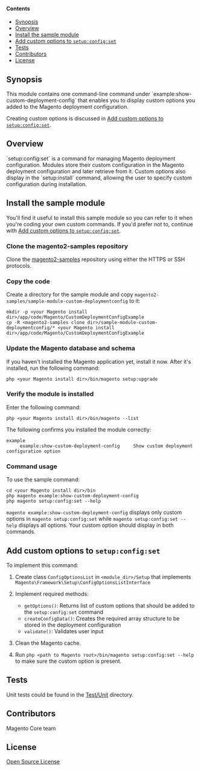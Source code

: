 #### Contents
*   <a href="#syn">Synopsis</a>
*   <a href="#over">Overview</a>
*   <a href="#install">Install the sample module</a>
*   <a href="#add-options">Add custom options to <code>setup:config:set</code></a>
*   <a href="#tests">Tests</a>
*   <a href="#contrib">Contributors</a>
*   <a href="#lic">License</a>

<h2 id="syn">Synopsis</h2>
This module contains one command-line command under `example:show-custom-deployment-config` that enables you to display custom options you added to the Magento deployment configuration.

Creating custom options is discussed in <a href="#add-options">Add custom options to <code>setup:config:set</code></a>.

<h2 id="over">Overview</h2>
`setup:config:set` is a command for managing Magento deployment configuration. Modules store their custom
configuration in the Magento deployment configuration and later retrieve from it. Custom options also display in the
`setup:install` command, allowing the user to specify custom configuration during installation.

<h2 id="install">Install the sample module</h2>
You'll find it useful to install this sample module so you can refer to it when you're coding your own custom commands. If you'd prefer not to, continue with <a href="#add-options">Add custom options to <code>setup:config:set</code></a>.

### Clone the magento2-samples repository
Clone the <a href="https://github.com/magento/magento2-samples" target="_blank">magento2-samples</a> repository using either the HTTPS or SSH protocols. 

### Copy the code
Create a directory for the sample module and copy `magento2-samples/sample-module-custom-deploymentconfig` to it:

    mkdir -p <your Magento install dir>/app/code/Magento/CustomDeploymentConfigExample
    cp -R <magento2-samples clone dir>/sample-module-custom-deploymentconfig/* <your Magento install dir>/app/code/Magento/CustomDeploymentConfigExample

### Update the Magento database and schema
If you haven't installed the Magento application yet, install it now. After it's installed, run the following command:

    php <your Magento install dir>/bin/magento setup:upgrade

### Verify the module is installed
Enter the following command:

    php <your Magento install dir>/bin/magento --list

The following confirms you installed the module correctly:

    example
         example:show-custom-deployment-config     Show custom deployment configuration option

### Command usage
To use the sample command:

	cd <your Magento install dir>/bin
	php magento example:show-custom-deployment-config
	php magento setup:config:set --help

`magento example:show-custom-deployment-config` displays only custom options in `magento setup:config:set` while `magento setup:config:set --help` displays all options. Your custom option should display in both commands.

<h2 id="add-options">Add custom options to <code>setup:config:set</code></h2>
To implement this command:

1.	Create class `ConfigOptionsList` in `<module_dir>/Setup` that implements
`Magento\Framework\Setup\ConfigOptionsListInterface`

2.	Implement required methods:

	* `getOptions()`: Returns list of custom options that should be added to the `setup:config:set` command
	* `createConfigData()`: Creates the required array structure to be stored in the deployment configuration
	* `validate()`: Validates user input

3.	Clean the Magento cache.

4.	Run `php <path to Magento root>/bin/magento setup:config:set --help` to make sure the custom option is present.

## Tests

Unit tests could be found in the [Test/Unit](Test/Unit) directory.

## Contributors

Magento Core team

## License

[Open Source License](LICENSE.txt)
